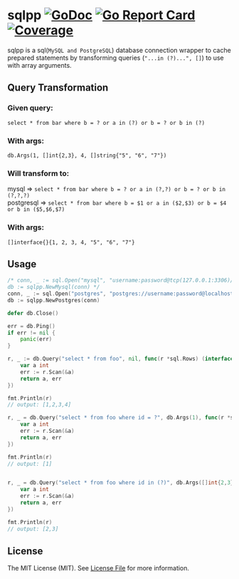 # sqlpp [![GoDoc](https://godoc.org/github.com/nzmprlr/sqlpp?status.svg)](http://godoc.org/github.com/nzmprlr/sqlpp) [![Go Report Card](https://goreportcard.com/badge/github.com/nzmprlr/sqlpp)](https://goreportcard.com/report/github.com/nzmprlr/sqlpp) [![Coverage](http://gocover.io/_badge/github.com/nzmprlr/sqlpp)](http://gocover.io/github.com/nzmprlr/sqlpp)

sqlpp is a sql(`MySQL and PostgreSQL`) database connection wrapper to cache prepared statements by transforming queries (`"...in (?)...", []`) to use with array arguments.

## Query Transformation
### Given query:
 `select * from bar where b = ? or a in (?) or b = ? or b in (?)` 
 ### With args: 
 `db.Args(1, []int{2,3}, 4, []string{"5", "6", "7"})` 
 
 ### Will transform to:
 mysql => `select * from bar where b = ? or a in (?,?) or b = ? or b in (?,?,?)`<br> postgresql => `select * from bar where b = $1 or a in ($2,$3) or b = $4 or b in ($5,$6,$7)`
 ### With args:
 `[]interface{}{1, 2, 3, 4, "5", "6", "7"}`
<br>
## Usage

``` go
/* conn, _ := sql.Open("mysql", "username:password@tcp(127.0.0.1:3306)/foo")
db := sqlpp.NewMysql(conn) */
conn, _ := sql.Open("postgres", "postgres://username:password@localhost:5432/foo?sslmode=disable")
db := sqlpp.NewPostgres(conn)

defer db.Close()

err = db.Ping()
if err != nil {
    panic(err)
}

r, _ := db.Query("select * from foo", nil, func(r *sql.Rows) (interface{}, error) {
    var a int
    err := r.Scan(&a)
    return a, err
})

fmt.Println(r)
// output: [1,2,3,4]

r, _ = db.Query("select * from foo where id = ?", db.Args(1), func(r *sql.Rows) (interface{}, error) {
    var a int
    err := r.Scan(&a)
    return a, err
})

fmt.Println(r)
// output: [1]


r, _ = db.Query("select * from foo where id in (?)", db.Args([]int{2,3}), func(r *sql.Rows) (interface{}, error) {
    var a int
    err := r.Scan(&a)
    return a, err
})

fmt.Println(r)
// output: [2,3]
```

## License

The MIT License (MIT). See [License File](LICENSE) for more information.
